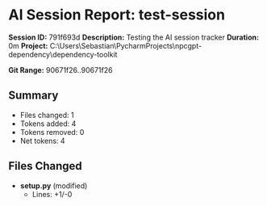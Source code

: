 # AI Session Report: test-session

**Session ID:** 791f693d
**Description:** Testing the AI session tracker
**Duration:** 0m
**Project:** C:\Users\Sebastian\PycharmProjects\npcgpt-dependency\dependency-toolkit

**Git Range:** 90671f26..90671f26

## Summary

- Files changed: 1
- Tokens added: 4
- Tokens removed: 0
- Net tokens: 4

## Files Changed

- **setup.py** (modified)
  - Lines: +1/-0
